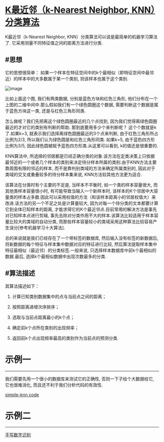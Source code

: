 [K最近邻（k-Nearest Neighbor, KNN）分类算法](https://github.com/gatieme/AderXCoding/tree/master/machinelearning/K-Nearest-Neighbor)
=======


K最近邻（k-Nearest Neighbor, KNN）分类算法可以说是最简单的机器学习算法了.
它采用测量不同特征值之间的距离方法进行分类.

#思想
-------

它的思想很简单：
如果一个样本在特征空间中的k个最相似（即特征空间中最邻近）的样本中的大多数属于某一个类别, 
则该样本也属于这个类别.


![image](https://github.com/gatieme/AderXCoding/blob/master/machinelearning/K-Nearest-Neighbor/K-Nearest-Neighbor.png)

比如上面这个图, 我们有两类数据, 分别是蓝色方块和红色三角形, 他们分布在一个上图的二维中间中.那么假如我们有一个绿色圆圈这个数据, 需要判断这个数据是属于蓝色方块这一类, 还是与红色三角形同类.

怎么做呢？我们先把离这个绿色圆圈最近的几个点找到, 
因为我们觉得离绿色圆圈最近的才对它的类别有判断的帮助.
那到底要用多少个来判断呢？
这个个数就是k了.如果k=3, 就表示我们选择离绿色圆圈最近的3个点来判断, 由于红色三角形所占比例为2/3, 所以我们认为绿色圆是和红色三角形同类.
如果k=5, 由于蓝色四方形比例为3/5, 因此绿色圆被赋予蓝色四方形类.从这里可以看到, k的值还是很重要的.

KNN算法中, 所选择的邻居都是已经正确分类的对象.该方法在定类决策上只依据最邻近的一个或者几个样本的类别来决定待分样本所属的类别.由于KNN方法主要靠周围有限的邻近的样本, 而不是靠判别类域的方法来确定所属类别的, 因此对于类域的交叉或重叠较多的待分样本集来说, KNN方法较其他方法更为适合.

该算法在分类时有个主要的不足是, 当样本不平衡时, 如一个类的样本容量很大, 而其他类样本容量很小时, 有可能导致当输入一个新样本时, 该样本的K个邻居中大容量类的样本占多数.因此可以采用权值的方法（和该样本距离小的邻居权值大）来改进.该方法的另一个不足之处是计算量较大, 因为对每一个待分类的文本都要计算它到全体已知样本的距离, 才能求得它的K个最近邻点.目前常用的解决方法是事先对已知样本点进行剪辑, 事先去除对分类作用不大的样本.该算法比较适用于样本容量比较大的类域的自动分类, 而那些样本容量较小的类域采用这种算法比较容易产生误分[参考机器学习十大算法].

总的来说就是我们已经存在了一个带标签的数据库, 然后输入没有标签的新数据后, 将新数据的每个特征与样本集中数据对应的特征进行比较, 然后算法提取样本集中特征最相似（最近邻）的分类标签.一般来说, 只选择样本数据库中前k个最相似的数据.最后, 选择k个最相似数据中出现次数最多的分类.

#算法描述
-------

其算法描述如下：

1) 计算已知类别数据集中的点与当前点之间的距离；

2) 按照距离递增次序排序；

3) 选取与当前点距离最小的k个点；

4) 确定前k个点所在类别的出现频率；

5) 返回前k个点出现频率最高的类别作为当前点的预测分类.

# 示例一
-------

我们需要先用一个很小的数据库来测试它的正确性, 否则一下子给个大数据给它, 它也很难消化, 而且还不利于我们分析代码的有效性.

[simple-knn code](https://github.com/gatieme/AderXCoding/tree/master/machinelearning/K-Nearest-Neighbor/simple)

# 示例二
-------
[手写数字识别](https://github.com/gatieme/AderXCoding/tree/master/machinelearning/K-Nearest-Neighbor/recognition)